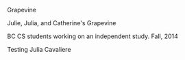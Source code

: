Grapevine


Julie, Julia, and Catherine's Grapevine

BC CS students working on an independent study.
Fall, 2014


Testing Julia Cavaliere

